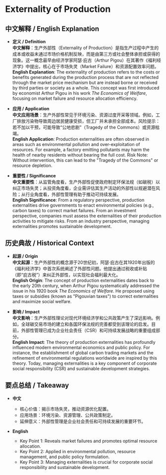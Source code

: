 # Externality of Production

## 中文解释 / English Explanation

* **定义 / Definition**  
  **中文解释**：生产外部性（Externality of Production）是指生产过程中产生的成本或收益未通过市场价格机制反映，而是由第三方或社会整体承担或获得的现象。这一概念最早由经济学家阿瑟·庇古（Arthur Pigou）在其著作《福利经济学》中提出，核心在于市场失灵（Market Failure）和资源配置效率问题。  
  **English Explanation**: The externality of production refers to the costs or benefits generated during the production process that are not reflected through the market price mechanism but are instead borne or received by third parties or society as a whole. This concept was first introduced by economist Arthur Pigou in his work *The Economics of Welfare*, focusing on market failure and resource allocation efficiency.

* **应用 / Application**  
  **中文应用场景**：生产外部性常见于环境污染、资源过度开采等领域。例如，工厂排放污染物导致周边居民健康受损，但工厂并未承担全部成本。风险提示：若不加以干预，可能导致“公地悲剧”（Tragedy of the Commons）或资源枯竭。  
  **English Application**: Production externalities are often observed in areas such as environmental pollution and over-exploitation of resources. For example, a factory emitting pollutants may harm the health of nearby residents without bearing the full cost. Risk Note: Without intervention, this can lead to the "Tragedy of the Commons" or resource depletion.

* **重要性 / Significance**  
  **中文重要性**：从监管角度看，生产外部性促使政府制定环保法规（如碳税）以纠正市场失灵；从投资角度看，企业需评估其生产活动的外部性以规避潜在风险；从行业角度看，外部性管理有助于推动可持续发展。  
  **English Significance**: From a regulatory perspective, production externalities drive governments to enact environmental policies (e.g., carbon taxes) to correct market failures. From an investment perspective, companies must assess the externalities of their production activities to mitigate risks. From an industry perspective, managing externalities promotes sustainable development.

## 历史典故 / Historical Context

* **起源 / Origin**  
  **中文起源**：生产外部性的概念源于20世纪初，阿瑟·庇古在其1920年出版的《福利经济学》中首次系统阐述了外部性问题。他提出通过税收或补贴（即“庇古税”）来纠正外部性，以实现社会福利最大化。  
  **English Origin**: The concept of production externalities dates back to the early 20th century, when Arthur Pigou systematically addressed the issue in his 1920 book *The Economics of Welfare*. He proposed using taxes or subsidies (known as "Pigouvian taxes") to correct externalities and maximize social welfare.

* **影响 / Impact**  
  **中文影响**：生产外部性理论对现代环境经济学和公共政策产生了深远影响。例如，全球碳交易市场的建立和各国环保法规的完善都受到该理论的启发。目前，外部性管理已成为企业社会责任（CSR）和可持续发展战略的重要组成部分。  
  **English Impact**: The theory of production externalities has profoundly influenced modern environmental economics and public policy. For instance, the establishment of global carbon trading markets and the refinement of environmental regulations worldwide are inspired by this theory. Today, managing externalities is a key component of corporate social responsibility (CSR) and sustainable development strategies.

## 要点总结 / Takeaway

* **中文**  
  - 核心价值：揭示市场失灵，推动资源优化配置。  
  - 应用场景：环境污染、资源管理、公共政策制定。  
  - 延伸意义：外部性管理是企业社会责任和可持续发展的重要环节。  

* **English**  
  - Key Point 1: Reveals market failures and promotes optimal resource allocation.  
  - Key Point 2: Applied in environmental pollution, resource management, and public policy formulation.  
  - Key Point 3: Managing externalities is crucial for corporate social responsibility and sustainable development.